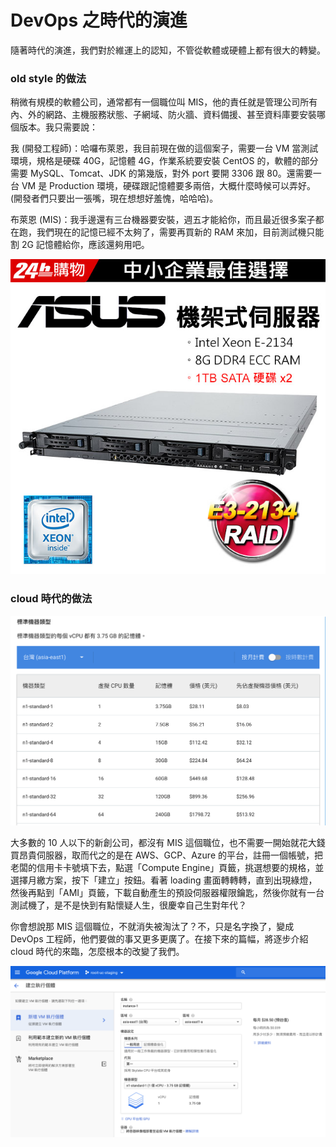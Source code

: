 # DevOps 之時代的演進

隨著時代的演進，我們對於維運上的認知，不管從軟體或硬體上都有很大的轉變。

### old style 的做法

稍微有規模的軟體公司，通常都有一個職位叫 MIS，他的責任就是管理公司所有內、外的網路、主機服務狀態、子網域、防火牆、資料備援、甚至資料庫要安裝哪個版本。我只需要說：

我 (開發工程師)：哈囉布萊恩，我目前現在做的這個案子，需要一台 VM 當測試環境，規格是硬碟 40G，記憶體 4G，作業系統要安裝 CentOS 的，軟體的部分需要 MySQL、Tomcat、JDK 的第幾版，對外 port 要開 3306 跟 80。還需要一台 VM 是 Production 環境，硬碟跟記憶體要多兩倍，大概什麼時候可以弄好。(開發者們只要出一張嘴，現在想想好羞愧，哈哈哈)。

布萊恩 (MIS)：我手邊還有三台機器要安裝，週五才能給你，而且最近很多案子都在跑，我們現在的記憶已經不太夠了，需要再買新的 RAM 來加，目前測試機只能割 2G 記憶體給你，應該還夠用吧。

![](assets/rack-server.jpg)

### cloud 時代的做法

![](assets/gcp-vm.png)

大多數的 10 人以下的新創公司，都沒有 MIS 這個職位，也不需要一開始就花大錢買昂貴伺服器，取而代之的是在 AWS、GCP、Azure 的平台，註冊一個帳號，把老闆的信用卡卡號填下去，點選「Compute Engine」頁籤，挑選想要的規格，並選擇月繳方案，按下「建立」按鈕。看著 loading 畫面轉轉轉，直到出現綠燈，然後再點到「AMI」頁籤，下載自動產生的預設伺服器權限鑰匙，然後你就有一台測試機了，是不是快到有點懷疑人生，很慶幸自己生對年代？

你會想說那 MIS 這個職位，不就消失被淘汰了？不，只是名字換了，變成 DevOps 工程師，他們要做的事又更多更廣了。在接下來的篇幅，將逐步介紹 cloud 時代的來臨，怎麼根本的改變了我們。

![](assets/create-vm.png)
